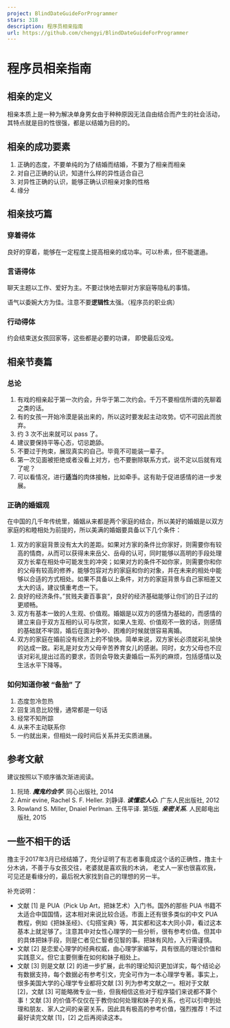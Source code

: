 ```yaml
---
project: BlindDateGuideForProgrammer
stars: 318
description: 程序员相亲指南
url: https://github.com/chengyi/BlindDateGuideForProgrammer
---
```


程序员相亲指南
=======

相亲的定义
-----

相亲本质上是一种为解决单身男女由于种种原因无法自由结合而产生的社会活动，其特点就是目的性很强，都是以结婚为目的的。

相亲的成功要素
-------

1.  正确的态度，不要单纯的为了结婚而结婚，不要为了相亲而相亲
2.  对自己正确的认识，知道什么样的异性适合自己
3.  对异性正确的认识，能够正确认识相亲对象的性格
4.  缘分

相亲技巧篇
-----

### 穿着得体

良好的穿着，能够在一定程度上提高相亲的成功率。可以朴素，但不能邋遢。

### 言语得体

聊天主题以工作、爱好为主。不要过快地去聊对方家庭等隐私的事情。

语气以委婉大方为佳。注意不要**逻辑性**太强。（程序员的职业病）

### 行动得体

约会结束送女孩回家等，这些都是必要的功课， 即使最后没戏。

相亲节奏篇
-----

### 总论

1.  有戏的相亲起于第一次约会，升华于第二次约会。千万不要相信所谓的先聊着之类的话。
2.  有的女孩一开始冷漠是装出来的，所以这时要发起主动攻势。切不可因此而放弃。
3.  约 3 次不出来就可以 pass 了。
4.  建议要保持平等心态，切忌跪舔。
5.  不要过于拘束，展现真实的自己。毕竟不可能装一辈子。
6.  第一次见面被拒绝或者没看上对方，也不要删除联系方式，说不定以后就有戏了呢？
7.  可以看情况，进行**适当**的肉体接触，比如牵手。这有助于促进感情的进一步发展。

### 正确的婚姻观

在中国的几千年传统里，婚姻从来都是两个家庭的结合，所以美好的婚姻是以双方家庭的和睦相处为前提的，所以美满的婚姻要具备以下几个条件：

1.  双方的家庭背景没有太大的差距。如果对方家的条件比你家好，则需要你有较高的情商，从而可以获得未来岳父、岳母的认可，同时能够以高明的手段处理双方长辈在相处中可能发生的冲突；如果对方的条件不如你家，则需要你和你的父母有较高的修养，能够包容对方的家庭和你的对象，并在未来的相处中能够以合适的方式相处。如果不具备以上条件，对方的家庭背景与自己家相差又太大的话，建议慎重考虑一下。
2.  良好的经济条件。”贫贱夫妻百事哀“，良好的经济基础能够让你们的日子过的更顺畅。
3.  双方有基本一致的人生观、价值观。婚姻是以双方的感情为基础的，而感情的建立来自于双方互相的认可与欣赏，如果人生观、价值观不一致的话，则感情的基础就不牢固，婚后在面对争吵、困难的时候就很容易离婚。
4.  双方的家庭在婚前没有经济上的不愉快。简单来说，双方家长必须就彩礼愉快的达成一致。彩礼是对女方父母辛苦养育女儿的感谢。同时，女方父母也不应该对彩礼提出过高的要求，否则会导致夫妻婚后一系列的麻烦，包括感情以及生活水平下降等。

### 如何知道你被 “备胎” 了

1.  态度忽冷忽热
2.  回复消息比较慢，通常都是一句话
3.  经常不知所踪
4.  从来不主动联系你
5.  一约就出来，但相处一段时间后关系并无实质进展。

参考文献
----

建议按照以下顺序循次渐进阅读。

1.  阮琦. _**魔鬼约会学**_. 同心出版社, 2014
2.  Amir evine, Rachel S. F. Heller. 刘静译. _**读懂恋人心**_. 广东人民出版社, 2012
3.  Rowland S. Miller, Dnaiel Perlman. 王伟平译. 第5版. _**亲密关系**_. 人民邮电出版社, 2015

一些不相干的话
-------

撸主于2017年3月已经结婚了，充分证明了有志者事竟成这个话的正确性，撸主十分木讷，不善于与女孩交往，老婆就是喜欢我的木讷， 老丈人一家也很喜欢我，可见还是看缘分的，最后祝大家找到自己的理想的另一半。

补充说明：

-   文献 \[1\] 是 PUA（Pick Up Art，把妹艺术）入门书。国外的那些 PUA 书籍不太适合中国国情，这本相对来说比较合适。市面上还有很多类似的中文 PUA 教程，例如《把妹圣经》、《勾搭宝典》等，其实都和这本大同小异，看过这本基本上就足够了。注意其中对女性心理学的一些分析，很有参考价值。但其中的具体把妹手段，则是仁者见仁智者见智的事。把妹有风险，入行需谨慎。
-   文献 \[2\] 是恋爱心理学的经典权威，由心理学家编写，具有很高的理论价值和实践意义。但它主要侧重在如何和妹子相处上。
-   文献 \[3\] 则是文献 \[2\] 的进一步扩展，此书的理论知识更加详实，每个结论必有数据支持，每个数据必有参考引文，完全可作为一本心理学专著。事实上，很多美国大学的心理学专业都将文献 \[3\] 列为参考文献之一。相对于文献 \[2\]，文献 \[3\] 可能略微专业一些，但我相信这些对于程序猿们来说都不算个事！文献 \[3\] 的价值不仅仅在于教你如何处理和妹子的关系，也可以引申到处理和朋友、家人之间的亲密关系，因此具有极高的参考价值，强烈推荐！不过最好读完文献 \[1\]，\[2\] 之后再阅读这本。
